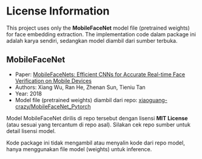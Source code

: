 # License Information


This project uses only the **MobileFaceNet** model file (pretrained weights) for face embedding extraction. The implementation code dalam package ini adalah karya sendiri, sedangkan model diambil dari sumber terbuka.


## MobileFaceNet
- Paper: [MobileFaceNets: Efficient CNNs for Accurate Real-time Face Verification on Mobile Devices](https://arxiv.org/abs/1804.07573)
- Authors: Xiang Wu, Ran He, Zhenan Sun, Tieniu Tan
- Year: 2018
- Model file (pretrained weights) diambil dari repo: [xiaoguang-crazy/MobileFaceNet_Pytorch](https://github.com/xiaoguang-crazy/MobileFaceNet_Pytorch)

Model MobileFaceNet dirilis di repo tersebut dengan lisensi **MIT License** (atau sesuai yang tercantum di repo asal). Silakan cek repo sumber untuk detail lisensi model.

Kode package ini tidak mengambil atau menyalin kode dari repo model, hanya menggunakan file model (weights) untuk inference.

